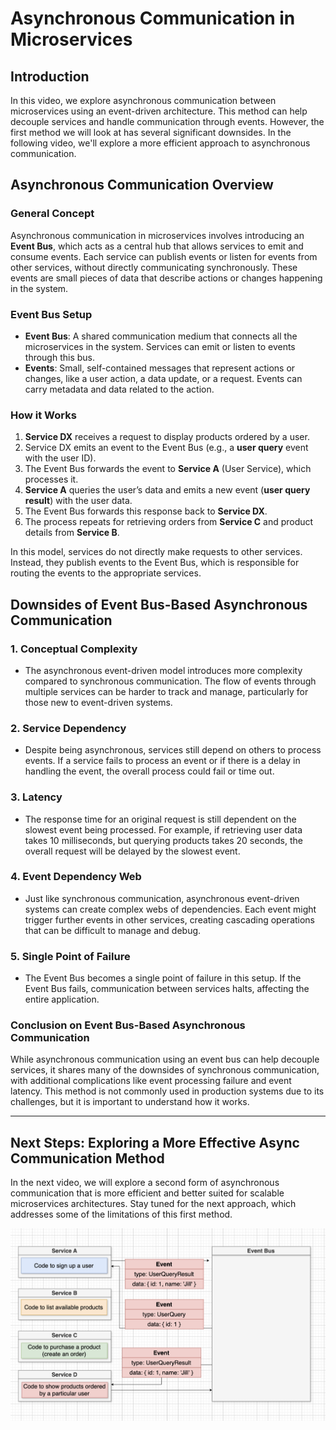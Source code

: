 # Asynchronous Communication in Microservices

## Introduction

In this video, we explore asynchronous communication between microservices using an event-driven architecture. This method can help decouple services and handle communication through events. However, the first method we will look at has several significant downsides. In the following video, we'll explore a more efficient approach to asynchronous communication.

## Asynchronous Communication Overview

### General Concept

Asynchronous communication in microservices involves introducing an **Event Bus**, which acts as a central hub that allows services to emit and consume events. Each service can publish events or listen for events from other services, without directly communicating synchronously. These events are small pieces of data that describe actions or changes happening in the system.

### Event Bus Setup

- **Event Bus**: A shared communication medium that connects all the microservices in the system. Services can emit or listen to events through this bus.
- **Events**: Small, self-contained messages that represent actions or changes, like a user action, a data update, or a request. Events can carry metadata and data related to the action.

### How it Works

1. **Service DX** receives a request to display products ordered by a user.
2. Service DX emits an event to the Event Bus (e.g., a **user query** event with the user ID).
3. The Event Bus forwards the event to **Service A** (User Service), which processes it.
4. **Service A** queries the user’s data and emits a new event (**user query result**) with the user data.
5. The Event Bus forwards this response back to **Service DX**.
6. The process repeats for retrieving orders from **Service C** and product details from **Service B**.

In this model, services do not directly make requests to other services. Instead, they publish events to the Event Bus, which is responsible for routing the events to the appropriate services.

## Downsides of Event Bus-Based Asynchronous Communication

### 1. **Conceptual Complexity**

- The asynchronous event-driven model introduces more complexity compared to synchronous communication. The flow of events through multiple services can be harder to track and manage, particularly for those new to event-driven systems.

### 2. **Service Dependency**

- Despite being asynchronous, services still depend on others to process events. If a service fails to process an event or if there is a delay in handling the event, the overall process could fail or time out.

### 3. **Latency**

- The response time for an original request is still dependent on the slowest event being processed. For example, if retrieving user data takes 10 milliseconds, but querying products takes 20 seconds, the overall request will be delayed by the slowest event.

### 4. **Event Dependency Web**

- Just like synchronous communication, asynchronous event-driven systems can create complex webs of dependencies. Each event might trigger further events in other services, creating cascading operations that can be difficult to manage and debug.

### 5. **Single Point of Failure**

- The Event Bus becomes a single point of failure in this setup. If the Event Bus fails, communication between services halts, affecting the entire application.

### Conclusion on Event Bus-Based Asynchronous Communication

While asynchronous communication using an event bus can help decouple services, it shares many of the downsides of synchronous communication, with additional complications like event processing failure and event latency. This method is not commonly used in production systems due to its challenges, but it is important to understand how it works.

---

## Next Steps: Exploring a More Effective Async Communication Method

In the next video, we will explore a second form of asynchronous communication that is more efficient and better suited for scalable microservices architectures. Stay tuned for the next approach, which addresses some of the limitations of this first method.

![alt text](image.png)
